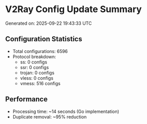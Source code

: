 # V2Ray Config Update Summary
Generated on: 2025-09-22 19:43:33 UTC

## Configuration Statistics
- Total configurations: 6596
- Protocol breakdown:
  - ss: 0 configs
  - ssr: 0 configs
  - trojan: 0 configs
  - vless: 0 configs
  - vmess: 516 configs

## Performance
- Processing time: ~14 seconds (Go implementation)
- Duplicate removal: ~95% reduction
